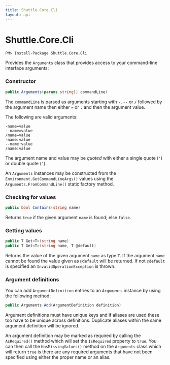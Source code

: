 ```yaml
---
title: Shuttle.Core.Cli
layout: api
---
```

# Shuttle.Core.Cli

```
PM> Install-Package Shuttle.Core.Cli
```

Provides the `Arguments` class that provides access to your command-line interface arguments:

### Constructor

``` c#
public Arguments(params string[] commandLine)
```

The `commandLine` is parsed as arguments starting with `-`, `--` or `/` followed by the argument name then either `=` or `:` and then the argument value.

The following are valid arguments:

```
-name=value
--name=value
/name=value
-name:value
--name:value
/name:value
```

The argument name and value may be *quoted* with either a single quote (`'`) or double quote (`"`).

An `Arguments` instances may be constructed from the `Environment.GetCommandLineArgs()` values using the `Arguments.FromCommandLine()` static factory method.

### Checking for values

``` c#
public bool Contains(string name)
```

Returns `true` if the given argument `name` is found; else `false`.

### Getting values

``` c#
public T Get<T>(string name)
public T Get<T>(string name, T @default)
```

Returns the value of the given argument `name` as type `T`.  If the argument `name` cannot be found the value given as `@default` will be returned.  If not `@default` is specified an `InvalidOperationException` is thrown.

### Argument definitions

You can add `ArgumentDefinition` entries to an `Arguments` instance by using the following method:

``` c#
public Arguments Add(ArgumentDefinition definition)
```

Argument definitions must have unique keys and if aliases are used these too have to be unique across definitions.  Duplicate aliases within the same argument definition will be ignored.

An argument definition may be marked as required by calling the `AsRequired()` method which will set the `IsRequired` property to `true`.  You can then call the `HasMissingValues()` method on the `Arguments` class which will return `true` is there are any required arguments that have not been specified using either the proper name or an alias.